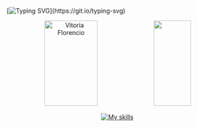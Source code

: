 [![Typing SVG](https://readme-typing-svg.herokuapp.com/?color=DCD6F7&size=35&center=true&vCenter=true&width=1000&lines=Olá,+meu+nome+é+Vitoria.+Bem+vindo(a)!;)](https://git.io/typing-svg)
<div align="center">    
    <img width="49%" height="195px" src="https://github-readme-stats.vercel.app/api?username=Vitoriaa&show_icons=true&count_private=true&hide_border=true&title_color=AD4AFF&icon_color=AD4AFF&text_color=c9d1d&theme=transparent" alt="Vitoria Florencio" /> 
    <img width="41%" height="195px" src="https://github-readme-stats.vercel.app/api/top-langs/?username=Vtoriaa&layout=compact&hide_border=true&title_color=AD4AFF&text_color=c9d1d9&bg_color=0d1117&theme=transparent" />
<div/>
  
 [![My skills](https://skills.thijs.gg/icons?i=figma,html,css,js,bootstrap,react,java,mysql)](https://skills.thijs.gg)
</div>
